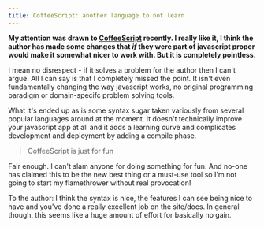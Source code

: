 ```yaml
---
title: CoffeeScript: another language to not learn
---
```

**My attention was drawn to [CoffeeScript](http://jashkenas.github.com/coffee-script/) recently. I really like it, I think the author has made some changes that *if* they were part of javascript proper would make it somewhat nicer to work with. But it is completely pointless.**

I mean no disrespect - if it solves a problem for the author then I can't argue. All I can say is that I completely missed the point. It isn't even fundamentally changing the way javascript works, no original programming paradigm or domain-specifc problem solving tools.

What it's ended up as is some syntax sugar taken variously from several popular languages around at the moment. It doesn't technically improve your javascript app at all and it adds a learning curve and complicates development and deployment by adding a compile phase.

> CoffeeScript is just for fun

Fair enough. I can't slam anyone for doing something for fun. And no-one has claimed this to be the new best thing or a must-use tool so I'm not going to start my flamethrower without real provocation!

To the author: I think the syntax is nice, the features I can see being nice to have and you've done a really excellent job on the site/docs. In general though, this seems like a huge amount of effort for basically no gain.